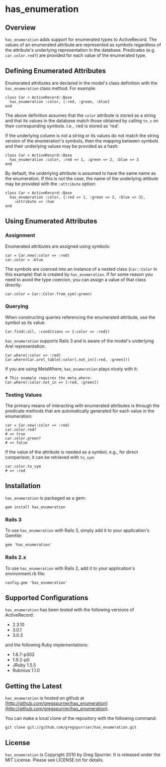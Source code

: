# has_enumeration
## Overview
`has_enumeration` adds support for enumerated types to ActiveRecord. The values
of an enumerated attribute are represented as symbols regardless of the
attribute's underlying representation in the database. Predicates
(e.g. `car.color.red?`) are provided for each value of the enumerated type.

## Defining Enumerated Attributes
Enumerated attributes are declared in the model's class definition with the
`has_enumeration` class method.  For example:

    class Car < ActiveRecord::Base
      has_enumeration :color, [:red, :green, :blue]
    end

The above definition assumes that the `color` attribute is stored as a string
and that its values in the database match those obtained by calling `to_s` on
their corresponding symbols. I.e., :red is stored as 'red'.

If the underlying column is not a string or its values do not match the string
version of the enumeration's symbols, then the mapping between symbols and their
underlying values may be provided as a hash:

    class Car < ActiveRecord::Base
      has_enumeration :color, :red => 1, :green => 2, :blue => 3
    end

By default, the underlying attribute is assumed to have the same name as the
enumeration. If this is not the case, the name of the underlying attibute may
be provided with the `:attribute` option:

    class Car < ActiveRecord::Base
      has_enumeration :color, {:red => 1, :green => 2, :blue => 3},
        :attribute => :hue
    end

## Using Enumerated Attributes
### Assignment
Enumerated attributes are assigned using symbols:

    car = Car.new(:color => :red)
    car.color = :blue

The symbols are coerced into an instance of a nested class (`Car::Color` in
this example) that is created by `has_enumeration`. If for some reason you
need to avoid the type coercion, you can assign a value of that class directly:

    car.color = Car::Color.from_sym(:green)

### Querying
When constructing queries referencing the enumerated attribute, use the symbol
as its value:

    Car.find(:all, :conditions => {:color => :red})

`has_enumeration` supports Rails 3 and is aware of the model's underlying Arel
representation:

    Car.where(:color => :red)
    Car.where(Car.arel_table[:color].not_in([:red, :green]))

If you are using MetaWhere, `has_enumeration` plays nicely with it:

    # This example requires the meta_where:
    Car.where(:color.not_in => [:red, :green])

### Testing Values
The primary means of interacting with enumerated attributes is through the
predicate methods that are automatically generated for each value in the
enumeration:

    car = Car.new(:color => :red)
    car.color.red?
    # => true
    car.color.green?
    # => false

If the value of the attribute is needed as a symbol, e.g., for direct
comparison, it can be retrieved with `to_sym`:

    car.color.to_sym
    # => :red

## Installation
`has_enumeration` is packaged as a gem:

    gem install has_enumeration

### Rails 3
To use `has_enumeration` with Rails 3, simply add it to your application's
Gemfile:

    gem 'has_enumeration'

### Rails 2.x
To use `has_enumeration` with Rails 2, add it to your application's
environment.rb file:

    config.gem 'has_enumeration'

## Supported Configurations
`has_enumeration` has been tested with the following versions of ActiveRecord:

* 2.3.10
* 3.0.1
* 3.0.3

and the following Ruby implementations:

* 1.8.7-p302
* 1.9.2-p0
* JRuby 1.5.5
* Rubinius 1.1.0


## Getting the Latest
`has_enumeration` is hosted on github at
[http://github.com/gregspurrier/has_enumeration](http://github.com/gregspurrier/has_enumeration).

You can make a local clone of the repository with the following command:

    git clone git://github.com/gregspurrier/has_enumeration.git

## License
`has_enumeration` is Copyright 2010 by Greg Spurrier. It is released under
the MIT License. Please see LICENSE.txt for details.
